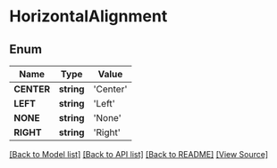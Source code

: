 # HorizontalAlignment


## Enum
Name | Type | Value
------------ | ------------- | -------------
**CENTER** | **string** | 'Center'
**LEFT** | **string** | 'Left'
**NONE** | **string** | 'None'
**RIGHT** | **string** | 'Right'

[[Back to Model list]](../README.md#documentation-for-models) [[Back to API list]](../README.md#documentation-for-api-endpoints) [[Back to README]](../README.md) [[View Source]](../src/Aspose/PDF/Model/HorizontalAlignment.php)

